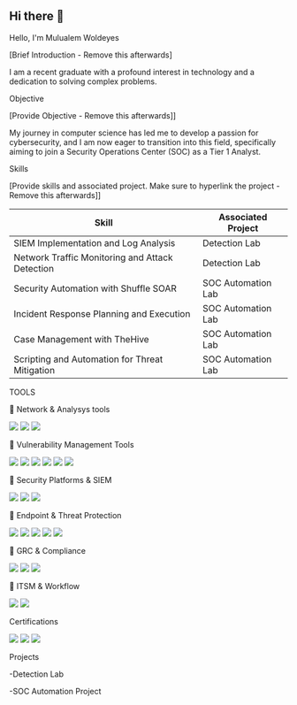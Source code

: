 ## Hi there 👋


<!--
**Test-MyDFIR/Test-MyDFIR** is a ✨ _special_ ✨ repository because its `README.md` (this file) appears on your GitHub profile.

Here are some ideas to get you started:

- 🔭 I’m currently working on ...
- 🌱 I’m currently learning ...
- 👯 I’m looking to collaborate on ...
- 🤔 I’m looking for help with ...
- 💬 Ask me about ...
- 📫 How to reach me: ...
- 😄 Pronouns: ...
- ⚡ Fun fact: ...
-->
Hello, I'm Mulualem Woldeyes

[Brief Introduction - Remove this afterwards]

I am a recent graduate with a profound interest in technology and a dedication to solving complex problems.

Objective


[Provide Objective - Remove this afterwards]]

My journey in computer science has led me to develop a passion for cybersecurity, and I am now eager to transition into this field, specifically aiming to join a Security Operations Center (SOC) as a Tier 1 Analyst.

Skills


[Provide skills and associated project. Make sure to hyperlink the project - Remove this afterwards]]

| Skill                                             | Associated Project         |
|-----------------------------------------------    |----------------------------|
| SIEM Implementation and Log Analysis              | <!a href="https://google.com">Detection Lab</a>|
| Network Traffic Monitoring and Attack Detection   | <!a href="https://google.com">Detection Lab</a>|
| Security Automation with Shuffle SOAR             | SOC Automation Lab|
| Incident Response Planning and Execution          | SOC Automation Lab|
| Case Management with TheHive                      | SOC Automation Lab|
| Scripting and Automation for Threat Mitigation    | SOC Automation Lab|

TOOLS                  
  
🔹  Network & Analysys tools 
<div>
<img src="https://img.shields.io/badge/-wiresharck-ED2E26?&style=for-the-badge&logo=qualys&logoColor=white" />
<img src="https://img.shields.io/badge/-Suricata-48A547?&style=for-the-badge&logo=gnuprivacyguard&logoColor=white" />
<img src="https://img.shields.io/badge/-Tcpdump-87CEEB?&style=for-the-badge&logo=shield&logoColor=white" />
         
</div>
 
🔹 Vulnerability Management Tools
        
  <div>
      <img src="https://img.shields.io/badge/-Nessus-00AEEF?&style=for-the-badge&logo=tenable&logoColor=white" />

 <img src="https://img.shields.io/badge/-Qualys-ED2E26?&style=for-the-badge&logo=qualys&logoColor=white" />
<img src="https://img.shields.io/badge/-OpenVAS-48A547?&style=for-the-badge&logo=gnuprivacyguard&logoColor=white" />
<img src="https://img.shields.io/badge/-Tanium-87CEEB?&style=for-the-badge&logo=shield&logoColor=white" />
 <img src="https://img.shields.io/badge/-WebInspect-87CEEB?&style=for-the-badge&logo=shield&logoColor=white" />
 <img src="https://img.shields.io/badge/-DB Protectt-87CEEB?&style=for-the-badge&logo=shield&logoColor=white" />
    </div>
      
🔹 Security Platforms & SIEM
 <div>
 <img src="https://img.shields.io/badge/-Splunk%20Enterprise%20Security-000000?&style=for-the-badge&logo=splunk&logoColor=white" />
 <img src="https://img.shields.io/badge/-AlienVault-3DDC84?&style=for-the-badge&logo=alienware&logoColor=white" />
 <img src="https://img.shields.io/badge/-Microsoft%20Sentinel-0078D4?&style=for-the-badge&logo=microsoftazure&logoColor=white" />
 </div>
                
 🔹 Endpoint & Threat Protection
    <div>
    <img src="https://img.shields.io/badge/-SentinelOne-6C3EB8?&style=for-the-badge&logo=sentinelone&logoColor=white" />
    <img src="https://img.shields.io/badge/-CrowdStrike%20Falcon-E01E5A?&style=for-the-badge&logo=crowdstrike&logoColor=white" />
    <img src="https://img.shields.io/badge/-Fortinet-EE1C25?&style=for-the-badge&logo=fortinet&logoColor=white" />
    <img src="https://img.shields.io/badge/-Microsoft%20Defender%20for%20Endpoint-0078D4?&style=for-the-badge&logo=microsoftdefender&logoColor=white" />
     <img src="https://img.shields.io/badge/-Proofpoint-FFD100?&style=for-the-badge&logo=proofpoint&logoColor=black" />
    </div>
                
  🔹 GRC & Compliance
   <div>
    <img src="https://img.shields.io/badge/-RSA%20Archer-CC0000?&style=for-the-badge&logo=rsa&logoColor=white" />
    <img src="https://img.shields.io/badge/-Vanta-5A67D8?&style=for-the-badge&logo=trustpilot&logoColor=white" />
    <img src="https://img.shields.io/badge/-OneTrust-00B140?&style=for-the-badge&logo=trustpilot&logoColor=white" />
    </div>
                    
🔹 ITSM & Workflow
 <div>
  <img src="https://img.shields.io/badge/-ServiceNow-1DBF73?&style=for-the-badge&logo=servicenow&logoColor=white" />
  <img src="https://img.shields.io/badge/-Jira-0052CC?&style=for-the-badge&logo=jira&logoColor=white" />
</div>


Certifications
    <div>
        <img src="https://img.shields.io/badge/Google%20Cyber%20Security%20Certificate-4285F4?style=for-the-badge&logo=google&logoColor=white" />
        <img src="https://img.shields.io/badge/CompTIA%20Security%2B-FF0000?style=for-the-badge&logo=compTIA&logoColor=white" />
        <img src="https://img.shields.io/badge/CompTIA%20CySA%2B-FF6600?style=for-the-badge&logo=compTIA&logoColor=white" />  
    </div>
    
Projects
  
-Detection Lab

-SOC Automation Project
